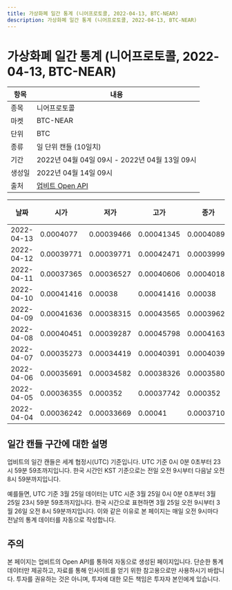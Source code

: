 ```yaml
---
title: 가상화폐 일간 통계 (니어프로토콜, 2022-04-13, BTC-NEAR)
description: 가상화폐 일간 통계 (니어프로토콜, 2022-04-13, BTC-NEAR)
---
```



가상화폐 일간 통계 (니어프로토콜, 2022-04-13, BTC-NEAR)
===

|항목|내용|
|--|--|
|종목|니어프로토콜|
|마켓|BTC-NEAR|
|단위|BTC|
|종류|일 단위 캔들 (10일치)|
|기간|2022년 04월 04일 09시 - 2022년 04월 13일 09시|
|생성일|2022년 04월 14일 09시|
|출처|[업비트 Open API](https://docs.upbit.com)|


|날짜|시가|저가|고가|종가|비고|
|--|--|--|--|--|--|
|2022-04-13|0.0004077|0.00039466|0.00041345|0.00040895|    |
|2022-04-12|0.00039771|0.00039771|0.00042471|0.00039999|    |
|2022-04-11|0.00037365|0.00036527|0.00040606|0.00040186|    |
|2022-04-10|0.00041416|0.00038|0.00041416|0.00038|    |
|2022-04-09|0.00041636|0.00038315|0.00043565|0.0003962|    |
|2022-04-08|0.00040451|0.00039287|0.00045798|0.00041636|    |
|2022-04-07|0.00035273|0.00034419|0.00040391|0.00040391|    |
|2022-04-06|0.00035691|0.00034582|0.00038326|0.00035808|    |
|2022-04-05|0.00036355|0.000352|0.00037742|0.000352|    |
|2022-04-04|0.00036242|0.00033669|0.00041|0.00037105|    |


일간 캔들 구간에 대한 설명
---


업비트의 일간 캔들은 세계 협정시(UTC) 기준입니다. 
UTC 기준 0시 0분 0초부터 23시 59분 59초까지입니다. 
한국 시간인 KST 기준으로는 전일 오전 9시부터 다음날 오전 8시 59분까지입니다. 


예를들면, UTC 기준 3월 25일 데이터는 UTC 시준 3월 25일 0시 0분 0초부터 3월 25일 23시 59분 59초까지입니다. 
한국 시간으로 표현하면 3월 25일 오전 9시부터 3월 26일 오전 8시 59분까지입니다. 
이와 같은 이유로 본 페이지는 매일 오전 9시마다 전날의 통계 데이터를 자동으로 작성합니다. 


주의
---


본 페이지는 업비트의 Open API를 통하여 자동으로 생성된 페이지입니다. 
단순한 통계 데이터만 제공하고, 자료를 통해 인사이트를 얻기 위한 참고용으로만 사용하시기 바랍니다. 
투자를 권유하는 것은 아니며, 투자에 대한 모든 책임은 투자자 본인에게 있습니다. 
